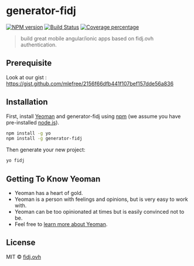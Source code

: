# generator-fidj

[![NPM version][npm-image]][npm-url]
[![Build Status][travis-image]][travis-url]
[![Coverage percentage][codecov-image]][codecov-url]

> build great mobile angular/ionic apps based on fidj.ovh authentication.

## Prerequisite

Look at our gist : https://gist.github.com/mlefree/2156f66dfb441f107bef157dde56a836

## Installation

First, install [Yeoman](http://yeoman.io) and generator-fidj using [npm](https://www.npmjs.com/) (we assume you have pre-installed [node.js](https://nodejs.org/)).

```bash
npm install -g yo
npm install -g generator-fidj
```

Then generate your new project:

```bash
yo fidj
```

## Getting To Know Yeoman

* Yeoman has a heart of gold.
* Yeoman is a person with feelings and opinions, but is very easy to work with.
* Yeoman can be too opinionated at times but is easily convinced not to be.
* Feel free to [learn more about Yeoman](http://yeoman.io/).

## License

MIT © [fidj.ovh](fidj.ovh)

[npm-image]: https://badge.fury.io/js/generator-fidj.svg
[npm-url]: https://npmjs.org/package/generator-fidj
[travis-image]: https://travis-ci.org/fidj/generator-fidj.svg?branch=master
[travis-url]: https://travis-ci.org/fidj/generator-fidj
[daviddm-image]: https://david-dm.org/fidj/generator-fidj.svg?theme=shields.io
[daviddm-url]: https://david-dm.org/fidj/generator-fidj
[coveralls-image]: https://coveralls.io/repos/fidj/generator-fidj/badge.svg
[coveralls-url]: https://coveralls.io/r/fidj/generator-fidj
[codecov-image]: https://codecov.io/gh/fidj/generator-fidj/branch/master/graph/badge.svg
[codecov-url]: https://codecov.io/gh/fidj/generator-fidj
